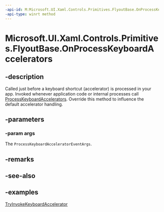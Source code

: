 ```yaml
---
-api-id: M:Microsoft.UI.Xaml.Controls.Primitives.FlyoutBase.OnProcessKeyboardAccelerators(Microsoft.UI.Xaml.Input.ProcessKeyboardAcceleratorEventArgs)
-api-type: winrt method
---
```


<!-- Method syntax.
virtual protected void FlyoutBase.OnProcessKeyboardAccelerators(ProcessKeyboardAcceleratorEventArgs args)
-->

# Microsoft.UI.Xaml.Controls.Primitives.FlyoutBase.OnProcessKeyboardAccelerators

## -description
Called just before a keyboard shortcut (accelerator) is processed in your app. Invoked whenever application code or internal processes call [ProcessKeyboardAccelerators](../microsoft.ui.xaml/uielement_processkeyboardaccelerators.md). Override this method to influence the default accelerator handling.

## -parameters
### -param args
The `ProcessKeyboardAcceleratorEventArgs`.

## -remarks

## -see-also

## -examples
[TryInvokeKeyboardAccelerator](flyoutbase_tryinvokekeyboardaccelerator_236549054.md)

